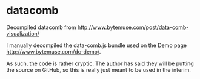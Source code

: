 # datacomb
Decompiled datacomb from http://www.bytemuse.com/post/data-comb-visualization/

I manually decompiled the data-comb.js bundle used on the Demo page http://www.bytemuse.com/dc-demo/.

As such, the code is rather cryptic. The author has said they will be putting the source on GitHub, so this is really just meant to be used in the interim.
